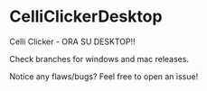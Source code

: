 # CelliClickerDesktop
Celli Clicker - ORA SU DESKTOP!!

Check branches for windows and mac releases.

Notice any flaws/bugs? Feel free to open an issue!
